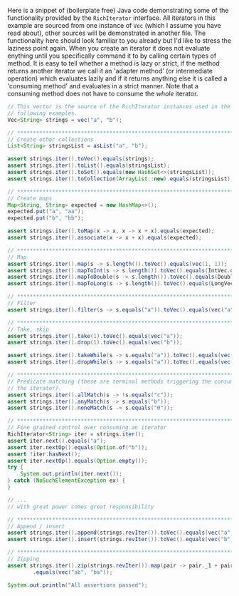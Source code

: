 Here is a snippet of (boilerplate free) Java code demonstrating some of the functionality provided by the `RichIterator` interface. All iterators in this example are sourced from one instance of `Vec` (which I assume you have read about), other sources will be demonstrated in another file. The functionality here should look familiar to you already but I'd like to stress the laziness point again. When you create an iterator it does not evaluate enything until you specifically command it to by calling certain types of method. It is easy to tell whether a method is lazy or strict, if the method returns another iterator we call it an 'adapter method' (or intermediate operation) which evaluates lazily and if it returns anything else it is called a 'consuming method' and evaluates in a strict manner. Note that a consuming method does not have to consume the *whole* iterator.

```java
// This vector is the source of the RichIterator instances used in the
// following examples.
Vec<String> strings = vec("a", "b");

// *****************************************************************************************
// Create other collections
List<String> stringsList = asList("a", "b");

assert strings.iter().toVec().equals(strings);
assert strings.iter().toList().equals(stringsList);
assert strings.iter().toSet().equals(new HashSet<>(stringsList));
assert strings.iter().toCollection(ArrayList::new).equals(stringsList);

// *****************************************************************************************
// Create maps
Map<String, String> expected = new HashMap<>();
expected.put("a", "aa");
expected.put("b", "bb");

assert strings.iter().toMap(x -> x, x -> x + x).equals(expected);
assert strings.iter().associate(x -> x + x).equals(expected);

// *****************************************************************************************
// Map
assert strings.iter().map(s -> s.length()).toVec().equals(vec(1, 1));
assert strings.iter().mapToInt(s -> s.length()).toVec().equals(IntVec.of(1, 1));
assert strings.iter().mapToDouble(s -> s.length()).toVec().equals(DoubleVec.of(1, 1));
assert strings.iter().mapToLong(s -> s.length()).toVec().equals(LongVec.of(1, 1));

// *****************************************************************************************
// Filter
assert strings.iter().filter(s -> s.equals("a")).toVec().equals(vec("a"));

// *****************************************************************************************
// Take, skip
assert strings.iter().take(1).toVec().equals(vec("a"));
assert strings.iter().drop(1).toVec().equals(vec("b"));

assert strings.iter().takeWhile(s -> s.equals("a")).toVec().equals(vec("a"));
assert strings.iter().dropWhile(s -> s.equals("a")).toVec().equals(vec("b"));

// *****************************************************************************************
// Predicate matching (these are terminal methods triggering the consumption of
// the iterator).
assert strings.iter().allMatch(s -> !s.equals("c"));
assert strings.iter().anyMatch(s -> s.equals("b"));
assert strings.iter().noneMatch(s -> s.equals("0"));

// *****************************************************************************************
// Fine grained control over consuming an iterator
RichIterator<String> iter = strings.iter();
assert iter.next().equals("a");
assert iter.nextOp().equals(Option.of("b"));
assert !iter.hasNext();
assert iter.nextOp().equals(Option.empty());
try {
	System.out.println(iter.next());
} catch (NoSuchElementException ex) {
}

// ...
// with great power comes great responsibility

// *****************************************************************************************
// Append / insert
assert strings.iter().append(strings.revIter()).toVec().equals(vec("a", "b", "b", "a"));
assert strings.iter().insert(strings.revIter()).toVec().equals(vec("b", "a", "a", "b"));

// *****************************************************************************************
// Zipping
assert strings.iter().zip(strings.revIter()).map(pair -> pair._1 + pair._2).toVec()
		.equals(vec("ab", "ba"));

System.out.println("All assertions passed");
```